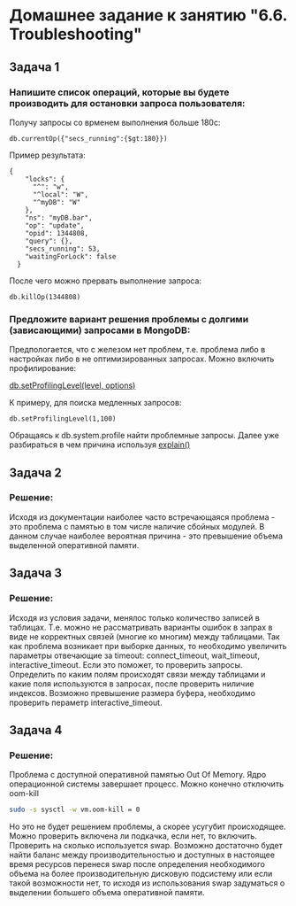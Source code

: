 # Домашнее задание к занятию "6.6. Troubleshooting"

## Задача 1

### Напишите список операций, которые вы будете производить для остановки запроса пользователя:

Получу запросы со врменем выполнения больше 180с:

```
db.currentOp({"secs_running":{$gt:180}})
```

Пример результата:

```
{
    "locks": {
      "^": "w",
      "^local": "W",
      "^myDB": "W"
    },
    "ns": "myDB.bar",
    "op": "update",
    "opid": 1344808,
    "query": {},
    "secs_running": 53,
    "waitingForLock": false
  }
```

После чего можно прервать выполнение запроса:

```
db.killOp(1344808)
```

### Предложите вариант решения проблемы с долгими (зависающими) запросами в MongoDB:

Предпологается, что с железом нет проблем, т.е. проблема либо в настройках либо в не оптимизированных запросах.
Можно включить профилирование:


[db.setProfilingLevel(level, options)](https://docs.mongodb.com/manual/reference/method/db.setProfilingLevel/#mongodb-method-db.setProfilingLevel)

К примеру, для поиска медленных запросов:

```
db.setProfilingLevel(1,100)
```

Обращаясь к db.system.profile найти проблемные запросы. 
Далее уже разбираться в чем причина используя [explain()](https://docs.mongodb.com/manual/tutorial/analyze-query-plan/)

## Задача 2 

### Решение:

Исходя из документации наиболее часто встречающаяся проблема - это проблема с памятью в том числе наличие сбойных модулей. В данном случае наиболее вероятная причина - это превышение объема выделенной оперативной памяти.

## Задача 3 

### Решение:
 
Исходя из условия задачи, менялос только количество записей в таблицах. Т.е. можно не рассматривать варианты ошибок в запрах в виде не корректных связей (многие ко многим) между таблицами. Так как проблема возникает при выборке данных, то необходимо увеличить параметры отвечающие за timeout: connect_timeout, wait_timeout, interactive_timeout. Если это поможет, то проверить запросы. Определить по каким полям происходят связи между таблицами и какие поля используются в запросах, после проверить ниличие индексов. Возможно превышение размера буфера, необходимо проверить пераметр interactive_timeout.

## Задача 4

### Решение:

Проблема с доступной оперативной памятью Out Of Memory. Ядро операционной системы завершает процесс. Можно конечно отключить oom-kill 

```bash
sudo -s sysctl -w vm.oom-kill = 0
```

Но это не будет решением проблемы, а скорее усугубит происходящее. Можно проверить включена ли подкачка, если нет, то включить. Проверить на сколько используется swap. Возможно достаточно будет найти баланс между производительностью и доступных в настоящее время ресурсов перенеся swap после определения необходимого объема на более производительную дисковую подсистему или если такой возможности нет, то исходя из использования swap задуматься о выделении большего объема оперативной памяти.


